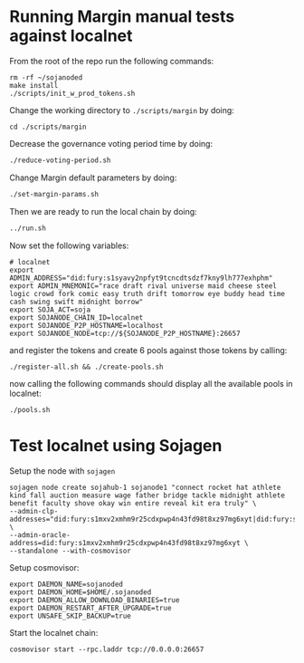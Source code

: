 # Running Margin manual tests against localnet

From the root of the repo run the following commands:

```
rm -rf ~/sojanoded
make install
./scripts/init_w_prod_tokens.sh
```

Change the working directory to `./scripts/margin` by doing:

```
cd ./scripts/margin
```

Decrease the governance voting period time by doing:

```bash
./reduce-voting-period.sh
```

Change Margin default parameters by doing:

```bash
./set-margin-params.sh
```

Then we are ready to run the local chain by doing:

```bash
../run.sh
```

Now set the following variables:

```
# localnet
export ADMIN_ADDRESS="did:fury:s1syavy2npfyt9tcncdtsdzf7kny9lh777exhphm"
export ADMIN_MNEMONIC="race draft rival universe maid cheese steel logic crowd fork comic easy truth drift tomorrow eye buddy head time cash swing swift midnight borrow"
export SOJA_ACT=soja
export SOJANODE_CHAIN_ID=localnet
export SOJANODE_P2P_HOSTNAME=localhost
export SOJANODE_NODE=tcp://${SOJANODE_P2P_HOSTNAME}:26657
```

and register the tokens and create 6 pools against those tokens by calling:

```
./register-all.sh && ./create-pools.sh
```

now calling the following commands should display all the available pools in localnet:

```
./pools.sh
```

# Test localnet using Sojagen

Setup the node with `sojagen`

```
sojagen node create sojahub-1 sojanode1 "connect rocket hat athlete kind fall auction measure wage father bridge tackle midnight athlete benefit faculty shove okay win entire reveal kit era truly" \
--admin-clp-addresses="did:fury:s1mxv2xmhm9r25cdxpwp4n43fd98t8xz97mg6xyt|did:fury:s1rkl3p87fanf8srn44lp9xrxx8smtux4mfjhwf2" \
--admin-oracle-address=did:fury:s1mxv2xmhm9r25cdxpwp4n43fd98t8xz97mg6xyt \
--standalone --with-cosmovisor
```

Setup cosmovisor:

```
export DAEMON_NAME=sojanoded
export DAEMON_HOME=$HOME/.sojanoded
export DAEMON_ALLOW_DOWNLOAD_BINARIES=true
export DAEMON_RESTART_AFTER_UPGRADE=true
export UNSAFE_SKIP_BACKUP=true
```

Start the localnet chain:

```
cosmovisor start --rpc.laddr tcp://0.0.0.0:26657
```

